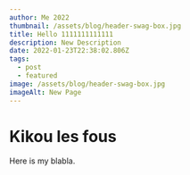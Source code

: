 ```yaml
---
author: Me 2022
thumbnail: /assets/blog/header-swag-box.jpg
title: Hello 1111111111111
description: New Description
date: 2022-01-23T22:38:02.806Z
tags:
  - post
  - featured
image: /assets/blog/header-swag-box.jpg
imageAlt: New Page
---
```

# Kikou les fous

Here is my blabla.